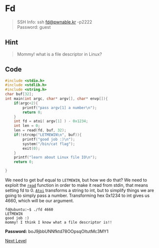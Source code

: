 # Fd
> SSH Info: ssh fd@pwnable.kr -p2222  
> Password: guest

## Hint
>Mommy! what is a file descriptor in Linux?

## Code
```cpp
#include <stdio.h>
#include <stdlib.h>
#include <string.h>
char buf[32];
int main(int argc, char* argv[], char* envp[]){
	if(argc<2){
		printf("pass argv[1] a number\n");
		return 0;
	}
	int fd = atoi( argv[1] ) - 0x1234;
	int len = 0;
	len = read(fd, buf, 32);
	if(!strcmp("LETMEWIN\n", buf)){
		printf("good job :)\n");
		system("/bin/cat flag");
		exit(0);
	}
	printf("learn about Linux file IO\n");
	return 0;

}

```
We need to get buf equal to `LETMEWIN`, but how we do that? We need to exploit the [`read`](http://codewiki.wikidot.com/c:system-calls:read) function in order to make it read from stdin, that means setting fd to 0.
[`Atoi`](http://www.cplusplus.com/reference/cstdlib/atoi/) transforms a string to int, but to simplify things we are going to simply pass a number. Transforming hex 0x1234 to int gives us 4660, which will be our argument.

```console
fd@ubuntu:~$ ./fd 4660
LETMEWIN
good job :)
mommy! I think I know what a file descriptor is!!
```

**Password:** boJ9jbbUNNfktd78OOpsqOltutMc3MY1


[Next Level](../Bandit%201%20--%202/README.md)
